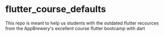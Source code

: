 # flutter_course_defaults
 This repo is meant to help us students with the outdated flutter recources from the AppBrewery's excellent course flutter bootcamp with dart
